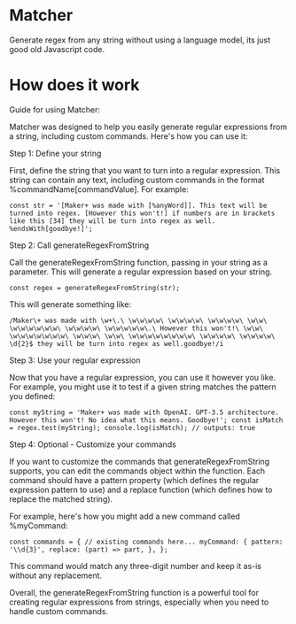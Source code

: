 # Matcher
Generate regex from any string without using a language model, its just good old Javascript code.

# How does it work

Guide for using Matcher:

Matcher was designed to help you easily generate regular expressions from a string, including custom commands. Here's how you can use it:

Step 1: Define your string

First, define the string that you want to turn into a regular expression. This string can contain any text, including custom commands in the format %commandName[commandValue]. For example:

``const str = '[Maker+ was made with [%anyWord]]. This text will be turned into regex. [However this won't!] if numbers are in brackets like this [34] they will be turn into regex as well. %endsWith[goodbye!]';``

Step 2: Call generateRegexFromString

Call the generateRegexFromString function, passing in your string as a parameter. This will generate a regular expression based on your string.

``const regex = generateRegexFromString(str);``

This will generate something like:

``/Maker\+ was made with \w+\.\ \w\w\w\w\ \w\w\w\w\ \w\w\w\w\ \w\w\ \w\w\w\w\w\w\ \w\w\w\w\ \w\w\w\w\w\.\ However this won't!\ \w\w\ \w\w\w\w\w\w\w\ \w\w\w\ \w\w\ \w\w\w\w\w\w\w\w\ \w\w\w\w\ \w\w\w\w\ \d{2}$ they will be turn into regex as well.goodbye!/i``

Step 3: Use your regular expression

Now that you have a regular expression, you can use it however you like. For example, you might use it to test if a given string matches the pattern you defined:

``const myString = 'Maker+ was made with OpenAI. GPT-3.5 architecture. However this won't! No idea what this means. Goodbye!';
const isMatch = regex.test(myString);
console.log(isMatch); // outputs: true``

Step 4: Optional - Customize your commands

If you want to customize the commands that generateRegexFromString supports, you can edit the commands object within the function. Each command should have a pattern property (which defines the regular expression pattern to use) and a replace function (which defines how to replace the matched string).

For example, here's how you might add a new command called %myCommand:

``const commands = {
  // existing commands here...
  myCommand: {
    pattern: '\\d{3}',
    replace: (part) => part,
  },
};``

This command would match any three-digit number and keep it as-is without any replacement.

Overall, the generateRegexFromString function is a powerful tool for creating regular expressions from strings, especially when you need to handle custom commands.




